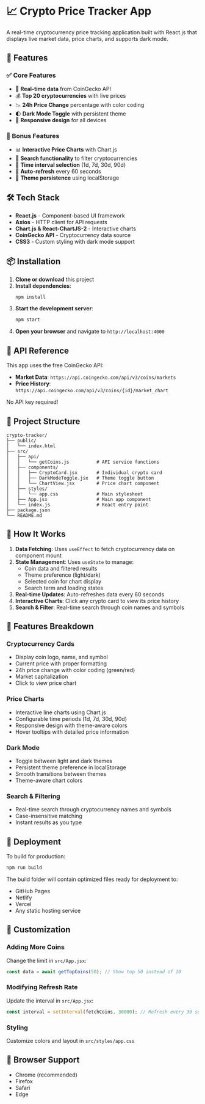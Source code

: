 # 📈 Crypto Price Tracker App

A real-time cryptocurrency price tracking application built with React.js that displays live market data, price charts, and supports dark mode.

## 🚀 Features

### ✅ Core Features
- 🔁 **Real-time data** from CoinGecko API
- 💰 **Top 20 cryptocurrencies** with live prices
- 📉 **24h Price Change** percentage with color coding
- 🌓 **Dark Mode Toggle** with persistent theme
- 📱 **Responsive design** for all devices

### 🎁 Bonus Features
- 📊 **Interactive Price Charts** with Chart.js
- 🔎 **Search functionality** to filter cryptocurrencies
- 📅 **Time interval selection** (1d, 7d, 30d, 90d)
- 🔄 **Auto-refresh** every 60 seconds
- 💾 **Theme persistence** using localStorage

## 🛠️ Tech Stack

- **React.js** - Component-based UI framework
- **Axios** - HTTP client for API requests
- **Chart.js & React-ChartJS-2** - Interactive charts
- **CoinGecko API** - Cryptocurrency data source
- **CSS3** - Custom styling with dark mode support

## 📦 Installation

1. **Clone or download** this project
2. **Install dependencies**:
   ```bash
   npm install
   ```
3. **Start the development server**:
   ```bash
   npm start
   ```
4. **Open your browser** and navigate to `http://localhost:4000`

## 🔗 API Reference

This app uses the free CoinGecko API:

- **Market Data**: `https://api.coingecko.com/api/v3/coins/markets`
- **Price History**: `https://api.coingecko.com/api/v3/coins/{id}/market_chart`

No API key required!

## 📁 Project Structure

```
crypto-tracker/
├── public/
│   └── index.html
├── src/
│   ├── api/
│   │   └── getCoins.js          # API service functions
│   ├── components/
│   │   ├── CryptoCard.jsx       # Individual crypto card
│   │   ├── DarkModeToggle.jsx   # Theme toggle button
│   │   └── ChartView.jsx        # Price chart component
│   ├── styles/
│   │   └── app.css              # Main stylesheet
│   ├── App.jsx                  # Main app component
│   └── index.js                 # React entry point
├── package.json
└── README.md
```

## 🎯 How It Works

1. **Data Fetching**: Uses `useEffect` to fetch cryptocurrency data on component mount
2. **State Management**: Uses `useState` to manage:
   - Coin data and filtered results
   - Theme preference (light/dark)
   - Selected coin for chart display
   - Search term and loading states
3. **Real-time Updates**: Auto-refreshes data every 60 seconds
4. **Interactive Charts**: Click any crypto card to view its price history
5. **Search & Filter**: Real-time search through coin names and symbols

## 🎨 Features Breakdown

### Cryptocurrency Cards
- Display coin logo, name, and symbol
- Current price with proper formatting
- 24h price change with color coding (green/red)
- Market capitalization
- Click to view price chart

### Price Charts
- Interactive line charts using Chart.js
- Configurable time periods (1d, 7d, 30d, 90d)
- Responsive design with theme-aware colors
- Hover tooltips with detailed price information

### Dark Mode
- Toggle between light and dark themes
- Persistent theme preference in localStorage
- Smooth transitions between themes
- Theme-aware chart colors

### Search & Filtering
- Real-time search through cryptocurrency names and symbols
- Case-insensitive matching
- Instant results as you type

## 🚀 Deployment

To build for production:

```bash
npm run build
```

The build folder will contain optimized files ready for deployment to:
- GitHub Pages
- Netlify
- Vercel
- Any static hosting service

## 🔧 Customization

### Adding More Coins
Change the limit in `src/App.jsx`:
```javascript
const data = await getTopCoins(50); // Show top 50 instead of 20
```

### Modifying Refresh Rate
Update the interval in `src/App.jsx`:
```javascript
const interval = setInterval(fetchCoins, 30000); // Refresh every 30 seconds
```

### Styling
Customize colors and layout in `src/styles/app.css`

## 📱 Browser Support

- Chrome (recommended)
- Firefox
- Safari
- Edge


